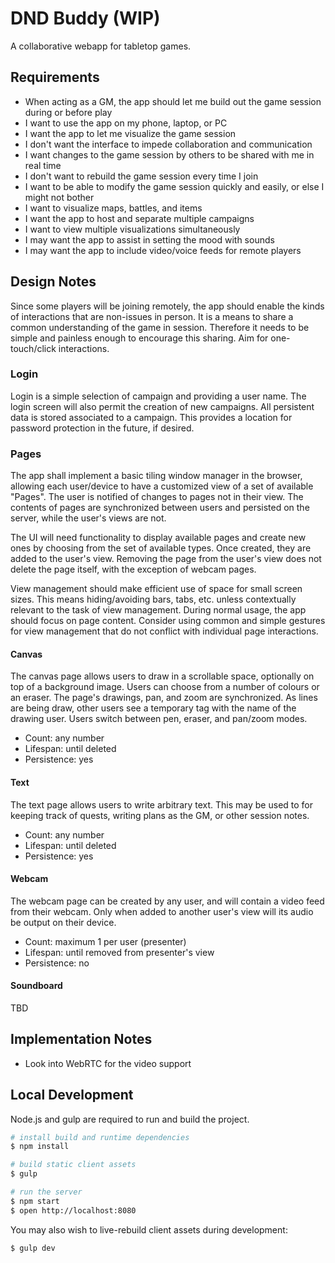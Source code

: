 # DND Buddy (WIP)
A collaborative webapp for tabletop games.

## Requirements
* When acting as a GM, the app should let me build out the game session during or before play
* I want to use the app on my phone, laptop, or PC
* I want the app to let me visualize the game session
* I don't want the interface to impede collaboration and communication
* I want changes to the game session by others to be shared with me in real time
* I don't want to rebuild the game session every time I join
* I want to be able to modify the game session quickly and easily, or else I might not bother
* I want to visualize maps, battles, and items
* I want the app to host and separate multiple campaigns
* I want to view multiple visualizations simultaneously
* I may want the app to assist in setting the mood with sounds
* I may want the app to include video/voice feeds for remote players

## Design Notes
Since some players will be joining remotely, the app should enable the kinds of interactions that are non-issues in person. It is a means to share a common understanding of the game in session. Therefore it needs to be simple and painless enough to encourage this sharing. Aim for one-touch/click interactions.

### Login
Login is a simple selection of campaign and providing a user name. The login screen will also permit the creation of new campaigns. All persistent data is stored associated to a campaign. This provides a location for password protection in the future, if desired.

### Pages
The app shall implement a basic tiling window manager in the browser, allowing each user/device to have a customized view of a set of available "Pages". The user is notified of changes to pages not in their view. The contents of pages are synchronized between users and persisted on the server, while the user's views are not.

The UI will need functionality to display available pages and create new ones by choosing from the set of available types. Once created, they are added to the user's view. Removing the page from the user's view does not delete the page itself, with the exception of webcam pages.

View management should make efficient use of space for small screen sizes. This means hiding/avoiding bars, tabs, etc. unless contextually relevant to the task of view management. During normal usage, the app should focus on page content. Consider using common and simple gestures for view management that do not conflict with individual page interactions.

#### Canvas
The canvas page allows users to draw in a scrollable space, optionally on top of a background image. Users can choose from a number of colours or an eraser. The page's drawings, pan, and zoom are synchronized. As lines are being draw, other users see a temporary tag with the name of the drawing user. Users switch between pen, eraser, and pan/zoom modes.
* Count: any number
* Lifespan: until deleted
* Persistence: yes

#### Text
The text page allows users to write arbitrary text. This may be used to for keeping track of quests, writing plans as the GM, or other session notes.
* Count: any number
* Lifespan: until deleted
* Persistence: yes

#### Webcam
The webcam page can be created by any user, and will contain a video feed from their webcam. Only when added to another user's view will its audio be output on their device.
* Count: maximum 1 per user (presenter)
* Lifespan: until removed from presenter's view
* Persistence: no

#### Soundboard
TBD

## Implementation Notes
* Look into WebRTC for the video support

## Local Development
Node.js and gulp are required to run and build the project.

```sh
# install build and runtime dependencies
$ npm install

# build static client assets
$ gulp

# run the server
$ npm start
$ open http://localhost:8080
```

You may also wish to live-rebuild client assets during development:

```sh
$ gulp dev
```